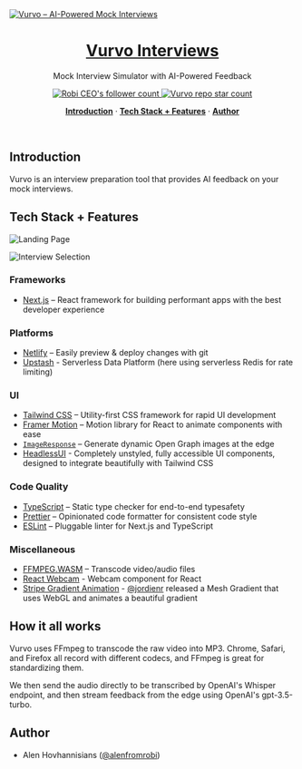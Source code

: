<a href="https://vurvo.robiai.com">
  <img alt="Vurvo – AI-Powered Mock Interviews" src="/opengraph-image.jpg">
  <h1 align="center">Vurvo Interviews</h1>
</a>

<p align="center">
  Mock Interview Simulator with AI-Powered Feedback
</p>

<p align="center">
  <a href="https://twitter.com/alenfromrobi">
    <img src="https://img.shields.io/twitter/follow/alenfromrobi?style=flat&label=Follow&logo=twitter&color=0bf&logoColor=fff" alt="Robi CEO's follower count" />
  </a>
  <a href="https://github.com/hovhannisians/vurvo">
    <img src="https://img.shields.io/github/stars/hovhannisians/vurvo?label=hovhannisians%2FVurvo" alt="Vurvo repo star count" />
  </a>
</p>

<p align="center">
  <a href="#introduction"><strong>Introduction</strong></a> ·
  <a href="#tech-stack--features"><strong>Tech Stack + Features</strong></a> ·
  <a href="#author"><strong>Author</strong></a>
</p>
<br/>

## Introduction

Vurvo is an interview preparation tool that provides AI feedback on your mock interviews.

## Tech Stack + Features

![Landing Page](https://i.ibb.co/rZVXMKF/landing.jpg)

![Interview Selection](https://i.ibb.co/TYVVv21/interviews.jpg)

### Frameworks

- [Next.js](https://nextjs.org/) – React framework for building performant apps with the best developer experience

### Platforms

- [Netlify](https://netlify.com/) – Easily preview & deploy changes with git
- [Upstash](https://upstash.com/) - Serverless Data Platform (here using serverless Redis for rate limiting)

### UI

- [Tailwind CSS](https://tailwindcss.com/) – Utility-first CSS framework for rapid UI development
- [Framer Motion](https://framer.com/motion) – Motion library for React to animate components with ease
- [`ImageResponse`](https://beta.nextjs.org/docs/api-reference/image-response) – Generate dynamic Open Graph images at the edge
- [HeadlessUI](https://headlessui.com/) - Completely unstyled, fully accessible UI components, designed to integrate beautifully with Tailwind CSS

### Code Quality

- [TypeScript](https://www.typescriptlang.org/) – Static type checker for end-to-end typesafety
- [Prettier](https://prettier.io/) – Opinionated code formatter for consistent code style
- [ESLint](https://eslint.org/) – Pluggable linter for Next.js and TypeScript

### Miscellaneous

- [FFMPEG.WASM](https://ffmpegwasm.netlify.app/) – Transcode video/audio files
- [React Webcam](https://github.com/mozmorris/react-webcam) - Webcam component for React
- [Stripe Gradient Animation](https://whatamesh.vercel.app/) - [@jordienr](https://twitter.com/jordienr) released a Mesh Gradient that uses WebGL and animates a beautiful gradient

## How it all works

Vurvo uses FFmpeg to transcode the raw video into MP3. Chrome, Safari, and Firefox all record with different codecs, and FFmpeg is great for standardizing them.

We then send the audio directly to be transcribed by OpenAI's Whisper endpoint, and then stream feedback from the edge using OpenAI's gpt-3.5-turbo.

## Author

- Alen Hovhannisians ([@alenfromrobi](https://twitter.com/alenfromrobi))
